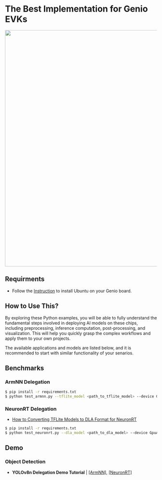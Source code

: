 # The Best Implementation for Genio EVKs

<div align="center">
<img src="https://github.com/R300-AI/ITRI-AI-Hub/blob/main/docs/assets/images/pages/genio_510_demonstration_workflow.png" width="780"/>
</div>

## Requirments
* Follow the [Instruction](https://r300-ai.github.io/ITRI-AI-Hub/docs/genio-evk.html) to install Ubuntu on your Genio board.

## How to Use This?

By exploring these Python examples, you will be able to fully understand the fundamental steps involved in deploying AI models on these chips, including preprocessing, inference computation, post-processing, and visualization. This will help you quickly grasp the complex workflows and apply them to your own projects.

The available applications and models are listed below, and it is recommended to start with similar functionality of your senarios.

## Benchmarks
### ArmNN Delegation
```bash
$ pip install -r requirements.txt
$ python test_armnn.py --tflite_model <path_to_tflite_model> --device GpuAcc
```
### NeuronRT Delegation
- [How to Converting TFLite Models to DLA Format for NeuronRT](#)
```bash
$ pip install -r requirements.txt
$ python test_neuronrt.py --dla_model <path_to_dla_model> --device GpuAcc
```
## Demo 
### Object Detection
* **YOLOv8n Delegation Demo Tutorial** | [[ArmNN]](https://github.com/R300-AI/MTK-genio-demo/blob/main/docs/run_yolov8n_via_armnn.md), [[NeuronRT]](https://github.com/R300-AI/MTK-genio-demo/blob/main/docs/run_yolov8n_via_neuronrt.md)
